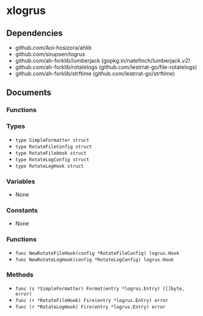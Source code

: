 # xlogrus

## Dependencies

+ github.com/Aoi-hosizora/ahlib
+ github.com/sirupsen/logrus
+ github.com/ah-forklib/lumberjack (gopkg.in/natefinch/lumberjack.v2)
+ github.com/ah-forklib/rotatelogs (github.com/lestrrat-go/file-rotatelogs)
+ github.com/ah-forklib/strftime (github.com/lestrrat-go/strftime)

## Documents

### Functions

### Types

+ `type SimpleFormatter struct`
+ `type RotateFileConfig struct`
+ `type RotateFileHook struct`
+ `type RotateLogConfig struct`
+ `type RotateLogHook struct`

### Variables

+ None

### Constants

+ None

### Functions

+ `func NewRotateFileHook(config *RotateFileConfig) logrus.Hook`
+ `func NewRotateLogHook(config *RotateLogConfig) logrus.Hook`

### Methods

+ `func (s *SimpleFormatter) Format(entry *logrus.Entry) ([]byte, error)`
+ `func (r *RotateFileHook) Fire(entry *logrus.Entry) error`
+ `func (r *RotateLogHook) Fire(entry *logrus.Entry) error`
